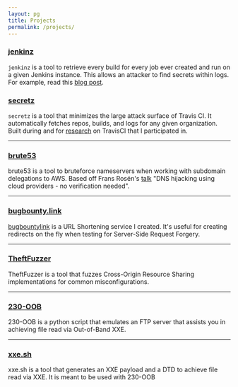 ```yaml
---
layout: pg
title: Projects
permalink: /projects/
---
```

### <a href="https://github.com/lc/jenkinz" target="_blank" rel="noopener noreferrer" class="proj">jenkinz</a>
`jenkinz` is a tool to retrieve every build for every job ever created and run on a given Jenkins instance. This allows an attacker to find secrets within logs. For example, read this <a target='_blank' rel='noopener noreferrer' class='link' href='https://www.corben.io/jenkins-to-full-pwnage/'>blog post</a>.


### <a href="https://github.com/lc/secretz" target="_blank" rel="noopener noreferrer" class="proj">secretz</a>
`secretz` is a tool that minimizes the large attack surface of Travis CI. It automatically fetches repos, builds, and logs for any given organization. Built during and for <a target='_blank' rel='noopener noreferrer' class='link' href='https://edoverflow.com/2019/ci-knew-there-would-be-bugs-here/'>research</a> on TravisCI that I participated in.

***


### <a href="https://github.com/lc/brute53" target="_blank" rel="noopener noreferrer" class="proj">brute53</a>
brute53 is a tool to bruteforce nameservers when working with subdomain delegations to AWS. Based off Frans Rosén's <a target='_blank' rel='noopener noreferrer' class='link' href='https://youtu.be/FXCzdWm2qDg?t=1132'>talk</a> "DNS hijacking using cloud providers - no verification needed".

***

### <a href="https://github.com/lc/bugbountylink" target="_blank" rel="noopener noreferrer" class="proj">bugbounty.link</a>
<a target='_blank' rel='noopener noreferrer' class='link' href='http://bugbounty.link'>bugbountylink</a> is a URL Shortening service I created. It's useful for creating redirects on the fly when testing for Server-Side Request Forgery.


***

### <a href="https://github.com/lc/theftfuzzer" target="_blank" rel="noopener noreferrer" class="proj">TheftFuzzer</a>
TheftFuzzer is a tool that fuzzes Cross-Origin Resource Sharing implementations for common misconfigurations.


***

### <a href="https://github.com/lc/230-OOB" target="_blank" rel="noopener noreferrer" class="proj">230-OOB</a>
230-OOB is a python script that emulates an FTP server that assists you in achieving file read via Out-of-Band XXE.


***

### <a href="http://xxe.sh" _target="blank" rel="noopener noreferrer" class="proj">xxe.sh</a>
xxe.sh is a tool that generates an XXE payload and a DTD to achieve file read via XXE. It is meant to be used with 230-OOB
